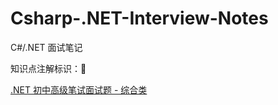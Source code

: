 # Csharp-.NET-Interview-Notes
C#/.NET 面试笔记

知识点注解​标识​：:pencil:

[.NET 初中高级笔试面试题 - 综合类](/综合/README.md)